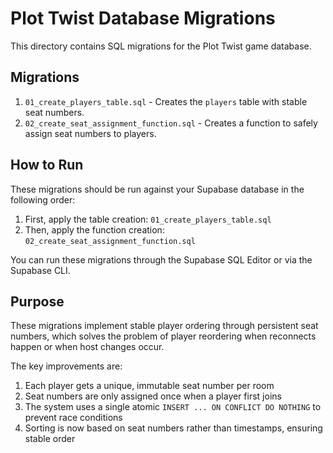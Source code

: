# Plot Twist Database Migrations

This directory contains SQL migrations for the Plot Twist game database.

## Migrations

1. `01_create_players_table.sql` - Creates the `players` table with stable seat numbers.
2. `02_create_seat_assignment_function.sql` - Creates a function to safely assign seat numbers to players.

## How to Run

These migrations should be run against your Supabase database in the following order:

1. First, apply the table creation: `01_create_players_table.sql`
2. Then, apply the function creation: `02_create_seat_assignment_function.sql`

You can run these migrations through the Supabase SQL Editor or via the Supabase CLI.

## Purpose

These migrations implement stable player ordering through persistent seat numbers, 
which solves the problem of player reordering when reconnects happen or when host changes occur.

The key improvements are:

1. Each player gets a unique, immutable seat number per room
2. Seat numbers are only assigned once when a player first joins
3. The system uses a single atomic `INSERT ... ON CONFLICT DO NOTHING` to prevent race conditions
4. Sorting is now based on seat numbers rather than timestamps, ensuring stable order 